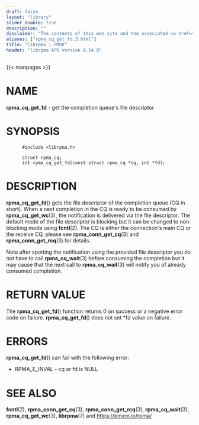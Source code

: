 ```yaml
---
draft: false
layout: "library"
slider_enable: true
description: ""
disclaimer: "The contents of this web site and the associated <a href=\"https://github.com/pmem\">GitHub repositories</a> are BSD-licensed open source."
aliases: ["rpma_cq_get_fd.3.html"]
title: "librpma | PMDK"
header: "librpma API version 0.14.0"
---
```

{{< manpages >}}

[comment]: <> (SPDX-License-Identifier: BSD-3-Clause)
[comment]: <> (Copyright 2020-2022, Intel Corporation)

NAME
====

**rpma\_cq\_get\_fd** - get the completion queue\'s file descriptor

SYNOPSIS
========

          #include <librpma.h>

          struct rpma_cq;
          int rpma_cq_get_fd(const struct rpma_cq *cq, int *fd);

DESCRIPTION
===========

**rpma\_cq\_get\_fd**() gets the file descriptor of the completion queue
(CQ in short). When a next completion in the CQ is ready to be consumed
by **rpma\_cq\_get\_wc**(3), the notification is delivered via the file
descriptor. The default mode of the file descriptor is blocking but it
can be changed to non-blocking mode using **fcntl**(2). The CQ is either
the connection\'s main CQ or the receive CQ, please see
**rpma\_conn\_get\_cq**(3) and **rpma\_conn\_get\_rcq**(3) for details.

Note after spotting the notification using the provided file descriptor
you do not have to call **rpma\_cq\_wait**(3) before consuming the
completion but it may cause that the next call to **rpma\_cq\_wait**(3)
will notify you of already consumed completion.

RETURN VALUE
============

The **rpma\_cq\_get\_fd**() function returns 0 on success or a negative
error code on failure. **rpma\_cq\_get\_fd**() does not set \*fd value
on failure.

ERRORS
======

**rpma\_cq\_get\_fd**() can fail with the following error:

-   RPMA\_E\_INVAL - cq or fd is NULL

SEE ALSO
========

**fcntl**(2), **rpma\_conn\_get\_cq**(3), **rpma\_conn\_get\_rcq**(3),
**rpma\_cq\_wait**(3), **rpma\_cq\_get\_wc**(3), **librpma**(7) and
https://pmem.io/rpma/
